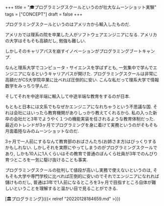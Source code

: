 +++
title = "🎓プログラミングスクールというのが壮大なムーンショット実験"
tags = ["CONCEPT"]
draft = false
+++

プログラミングスクールというのはアメリカから輸入したものだ.

アメリカでは理系の院を卒業した人がソフトウェアエンジニアになる.
アメリカの大学はそもそも高額だし, 勉強も難しい.

しかしそのキャリアパスを崩すイノベーションがプログラミングブートキャンプ.

なんと理系大学でコンピュータ・サイエンスを学ばずとも,
一気集中で学んでエンジニアになるというキャリアパスが開けた.
プログラミングスクールは非常に高額だがCS大学院卒業に比べれば圧倒的に安い.
こんな私だって理系大学で情報数学をみっちり学んだ.

そしてそれを中途半端に輸入して中途半端な教育をするのが日本.

もともと日本には文系でもなぜかエンジニアになれちゃうという不思議な国.
それは会社にはいったら教育機関がありしっかり教えてくれるから.
私の入った新卒の会社だと3年でようやく１つの機能実装を任されるような教育体制だった.
最近のトレンドが3ヶ月でプログラミングを身に着けて実務というのがそもそも月面着陸なみのムーンショットなのだ.

3ヶ月で一人前にするなんて教育部のおばさんたち(お姉さま方)はびっくりするかもしれない.
しかしそれを実際にやってしまうのがプログラミングスクールであり,
しかも10人に1人くらいはその教育で普通のぼんくら社員が3年でのんびり育つところを一気に駆け抜けることも事実.

プログラミングスクールの批判して値段が高いし実務で使えないというのは,
そもそも大学や専門学校に比べれば圧倒的に安いのでそれでエンジニアになれれば儲けものだし, 普通は3年で1人前になるところを3ヶ月で目指すところ自体が難しいということを理解すると温かい目で見ることができる.

[🏛プログラミング]({{< relref "20220128184659.md" >}})
